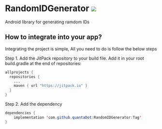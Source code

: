 # RandomIDGenerator [![](https://jitpack.io/v/quantaDot/RandomIDGenerator.svg)](https://jitpack.io/#quantaDot/RandomIDGenerator)
Android library for generating ramdom IDs

## How to integrate into your app?
Integrating the project is simple, All you need to do is follow the below steps

Step 1. Add the JitPack repository to your build file. Add it in your root build.gradle at the end of repositories:

```java
allprojects {
  repositories {
    ...
    maven { url "https://jitpack.io" }
  }
}
```
Step 2. Add the dependency
```java
dependencies {
    implementation 'com.github.quantaDot:RandomIDGenerator:Tag'
}
```

